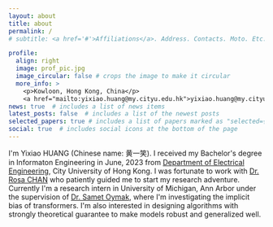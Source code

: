 ```yaml
---
layout: about
title: about
permalink: /
# subtitle: <a href='#'>Affiliations</a>. Address. Contacts. Moto. Etc.

profile:
  align: right
  image: prof_pic.jpg
  image_circular: false # crops the image to make it circular
  more_info: >
    <p>Kowloon, Hong Kong, China</p> 
    <a href="mailto:yixiao.huang@my.cityu.edu.hk">yixiao.huang@my.cityu.edu.hk</a>
news: true  # includes a list of news items
latest_posts: false  # includes a list of the newest posts
selected_papers: true # includes a list of papers marked as "selected={true}"
social: true  # includes social icons at the bottom of the page
---
```


I'm Yixiao HUANG (Chinese name: 黄一笑). I received my Bachelor's degree in Informaton Engineering in June, 2023 from [Department of Electrical Engineering](https://www.ee.cityu.edu.hk/), City University of Hong Kong. I was fortunate to work with [Dr. Rosa CHAN](https://cityucompuneurolab.github.io/rosa.html) who patiently guided me to start my research adventure. Currently I'm a research intern in University of Michigan, Ann Arbor under the supervision of [Dr. Samet Oymak](https://intra.ece.ucr.edu/~oymak/index.html), where I'm investigating the implicit bias of transformers. I'm also interested in designing algorithms with strongly theoretical guarantee to make models robust and generalized well.


<script type='text/javascript' id='clustrmaps' src='//cdn.clustrmaps.com/map_v2.js?cl=ffffff&w=a&t=n&d=WSMvHPJJoP1CXRPvHyBujCijfOv6Xxpy6cCxKPOUWAI&co=2d78ad&cmo=3acc3a&cmn=ff5353&ct=ffffff'></script>